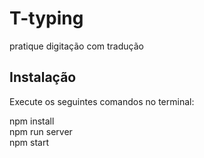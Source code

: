 <h1>T-typing</h1>
<p>pratique digitação com tradução</p>

<h2>Instalação</h2>
<p>Execute os seguintes comandos no terminal: </p>
npm install </br>
npm run server </br>
npm start  </br>
